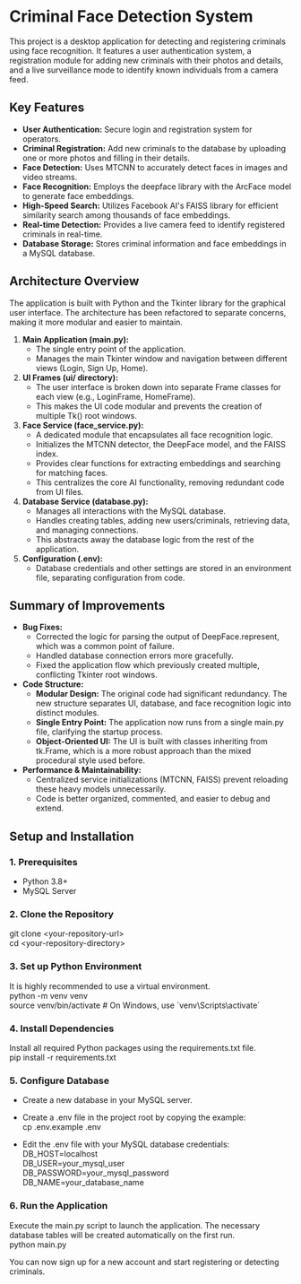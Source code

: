 # **Criminal Face Detection System**

This project is a desktop application for detecting and registering criminals using face recognition. It features a user authentication system, a registration module for adding new criminals with their photos and details, and a live surveillance mode to identify known individuals from a camera feed.

## **Key Features**

* **User Authentication:** Secure login and registration system for operators.  
* **Criminal Registration:** Add new criminals to the database by uploading one or more photos and filling in their details.  
* **Face Detection:** Uses MTCNN to accurately detect faces in images and video streams.  
* **Face Recognition:** Employs the deepface library with the ArcFace model to generate face embeddings.  
* **High-Speed Search:** Utilizes Facebook AI's FAISS library for efficient similarity search among thousands of face embeddings.  
* **Real-time Detection:** Provides a live camera feed to identify registered criminals in real-time.  
* **Database Storage:** Stores criminal information and face embeddings in a MySQL database.

## **Architecture Overview**

The application is built with Python and the Tkinter library for the graphical user interface. The architecture has been refactored to separate concerns, making it more modular and easier to maintain.

1. **Main Application (main.py):**  
   * The single entry point of the application.  
   * Manages the main Tkinter window and navigation between different views (Login, Sign Up, Home).  
2. **UI Frames (ui/ directory):**  
   * The user interface is broken down into separate Frame classes for each view (e.g., LoginFrame, HomeFrame).  
   * This makes the UI code modular and prevents the creation of multiple Tk() root windows.  
3. **Face Service (face\_service.py):**  
   * A dedicated module that encapsulates all face recognition logic.  
   * Initializes the MTCNN detector, the DeepFace model, and the FAISS index.  
   * Provides clear functions for extracting embeddings and searching for matching faces.  
   * This centralizes the core AI functionality, removing redundant code from UI files.  
4. **Database Service (database.py):**  
   * Manages all interactions with the MySQL database.  
   * Handles creating tables, adding new users/criminals, retrieving data, and managing connections.  
   * This abstracts away the database logic from the rest of the application.  
5. **Configuration (.env):**  
   * Database credentials and other settings are stored in an environment file, separating configuration from code.

## **Summary of Improvements**

* **Bug Fixes:**  
  * Corrected the logic for parsing the output of DeepFace.represent, which was a common point of failure.  
  * Handled database connection errors more gracefully.  
  * Fixed the application flow which previously created multiple, conflicting Tkinter root windows.  
* **Code Structure:**  
  * **Modular Design:** The original code had significant redundancy. The new structure separates UI, database, and face recognition logic into distinct modules.  
  * **Single Entry Point:** The application now runs from a single main.py file, clarifying the startup process.  
  * **Object-Oriented UI:** The UI is built with classes inheriting from tk.Frame, which is a more robust approach than the mixed procedural style used before.  
* **Performance & Maintainability:**  
  * Centralized service initializations (MTCNN, FAISS) prevent reloading these heavy models unnecessarily.  
  * Code is better organized, commented, and easier to debug and extend.

## **Setup and Installation**

### **1\. Prerequisites**

* Python 3.8+  
* MySQL Server

### **2\. Clone the Repository**

git clone \<your-repository-url\>  
cd \<your-repository-directory\>

### **3\. Set up Python Environment**

It is highly recommended to use a virtual environment.  
python \-m venv venv  
source venv/bin/activate  \# On Windows, use \`venv\\Scripts\\activate\`

### **4\. Install Dependencies**

Install all required Python packages using the requirements.txt file.  
pip install \-r requirements.txt

### **5\. Configure Database**

* Create a new database in your MySQL server.  
* Create a .env file in the project root by copying the example:  
  cp .env.example .env

* Edit the .env file with your MySQL database credentials:  
  DB\_HOST=localhost  
  DB\_USER=your\_mysql\_user  
  DB\_PASSWORD=your\_mysql\_password  
  DB\_NAME=your\_database\_name

### **6\. Run the Application**

Execute the main.py script to launch the application. The necessary database tables will be created automatically on the first run.  
python main.py

You can now sign up for a new account and start registering or detecting criminals.
